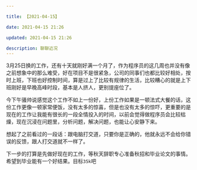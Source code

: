 ```yaml
---

title: 【2021-04-15】

date: 2021-04-15 21:26

updated: 2021-04-15 21:26

description: 聊聊近况
---
```


3月25日换的工作，还有十天就刚好满一个月了，作为程序员的这几周也并没有像之前想象中的那么难受，好在项目不是很紧急，公司的同事们也都比较好相处，按时上班，下班也好控制时间，算是过上了比较有规律的生活，比较糟心的就是上下班刚好是早晚高峰时段，基本是人挤人，更别提座位了。

今下午骚帅说感觉这个工作不如上一份好，上份工作如果是一顿法式大餐的话，这份工作更像一顿家常便饭，没有太多的惊喜，但是也没有太多的惊吓，更重要的是现在的工作让我能有很长的一段全情投入的时间，以前会觉得做程序员会比较枯燥，现在沉浸在问题里，分析问题，解决问题，也能让心安静下来。

想起了之前看过的一段话：跟电脑打交道，只要你是正确的，他就永远不会给你错误的反馈，跟人打交道就不一样了。

下一步的打算是先做好现在的工作，等秋天辞职专心准备秋招和毕业论文的事情。希望到毕业能有一个好结果。目标`35k`吧